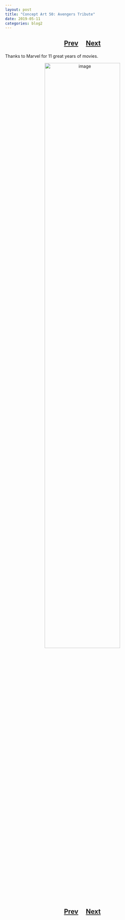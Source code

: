 ```yaml
---
layout: post
title: "Concept Art 50: Avengers Tribute"
date: 2019-05-11
categories: blog2
---
```


<h2>
  <p style="text-align:center;">
    <a href="/wingsofthechorus/archive/2019/04/14/conceptart49">Prev</a>
    &nbsp;&nbsp;&nbsp;
    <a href="/wingsofthechorus/archive/">Next</a>
  </p>
</h2>

Thanks to Marvel for 11 great years of movies.

<p style="text-align:center;">
  <img src="/wingsofthechorus/images/conceptart/ca50.png" width="70%" alt="image"/>
</p>

<h2>
  <p style="text-align:center;">
    <a href="/wingsofthechorus/archive/2019/04/14/conceptart49">Prev</a>
    &nbsp;&nbsp;&nbsp;
    <a href="/wingsofthechorus/archive/">Next</a>
  </p>
</h2>
